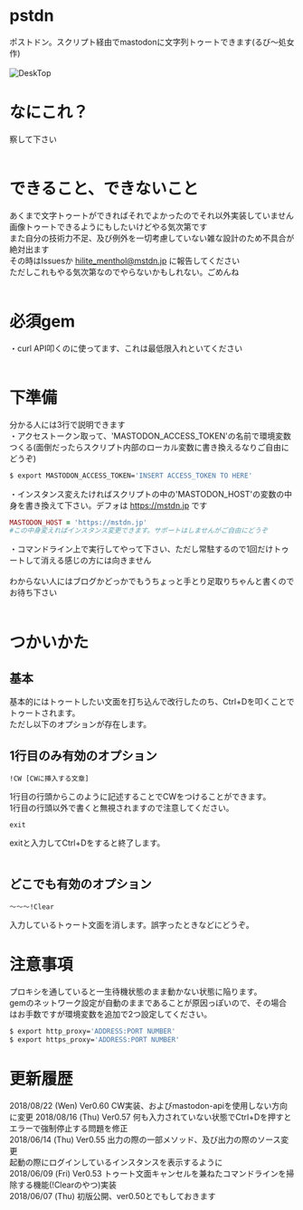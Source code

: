 # pstdn<br>
ポストドン。スクリプト経由でmastodonに文字列トゥートできます(るび〜処女作)<br>
<br>
![DeskTop](https://media.mstdn.jp/images/media_attachments/files/007/128/492/original/173636c6e2831afb.png)

# なにこれ？<br>
察して下さい<br>
<br>
# できること、できないこと<br>
あくまで文字トゥートができればそれでよかったのでそれ以外実装していません<br>
画像トゥートできるようにもしたいけどやる気次第です<br>
また自分の技術力不足、及び例外を一切考慮していない雑な設計のため不具合が絶対出ます<br>
その時はIssuesか hilite_menthol@mstdn.jp に報告してください<br>
ただしこれもやる気次第なのでやらないかもしれない。ごめんね<br>
<br>
# 必須gem<br>
・curl API叩くのに使ってます、これは最低限入れといてください<br>
<br>
# 下準備<br>
分かる人には3行で説明できます<br>
・アクセストークン取って、'MASTODON_ACCESS_TOKEN'の名前で環境変数つくる(面倒だったらスクリプト内部のローカル変数に書き換えるなりご自由にどうぞ)<br>
```Bash
$ export MASTODON_ACCESS_TOKEN='INSERT ACCESS_TOKEN TO HERE'
```
・インスタンス変えたければスクリプトの中の'MASTODON_HOST'の変数の中身を書き換えて下さい。デフォは https://mstdn.jp です<br>
```ruby
MASTODON_HOST = 'https://mstdn.jp'
#この中身変えればインスタンス変更できます。サポートはしませんがご自由にどうぞ
```

・コマンドライン上で実行してやって下さい、ただし常駐するので1回だけトゥートして消える感じの方には向きません<br>
<br>
わからない人にはブログかどっかでもうちょっと手とり足取りちゃんと書くのでお待ち下さい<br>
<br>
# つかいかた<br>
## 基本<br>
基本的にはトゥートしたい文面を打ち込んで改行したのち、Ctrl+Dを叩くことでトゥートされます。<br>
ただし以下のオプションが存在します。<br>
## 1行目のみ有効のオプション<br>
```
!CW [CWに挿入する文章]
```
1行目の行頭からこのように記述することでCWをつけることができます。<br>
1行目の行頭以外で書くと無視されますので注意してください。<br>
```
exit
```
exitと入力してCtrl+Dをすると終了します。<br><br>
## どこでも有効のオプション<br>
```
〜〜〜!Clear
```
入力しているトゥート文面を消します。誤字ったときなどにどうぞ。
<br>

# 注意事項
プロキシを通していると一生待機状態のまま動かない状態に陥ります。<br>
gemのネットワーク設定が自動のままであることが原因っぽいので、その場合はお手数ですが環境変数を追加で2つ設定してください。

```Bash
$ export http_proxy='ADDRESS:PORT NUMBER'
$ export https_proxy='ADDRESS:PORT NUMBER'
```

# 更新履歴<br>
2018/08/22 (Wen) Ver0.60 CW実装、およびmastodon-apiを使用しない方向に変更
2018/08/16 (Thu) Ver0.57 何も入力されていない状態でCtrl+Dを押すとエラーで強制停止する問題を修正<br>
2018/06/14 (Thu) Ver0.55 出力の際の一部メソッド、及び出力の際のソース変更<br>
起動の際にログインしているインスタンスを表示するように<br>
2018/06/09 (Fri) Ver0.53 トゥート文面キャンセルを兼ねたコマンドラインを掃除する機能(!Clearのやつ)実装<br>
2018/06/07 (Thu) 初版公開、ver0.50とでもしておきます

